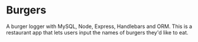 # Burgers
A burger logger with MySQL, Node, Express, Handlebars and ORM. This  is a restaurant app that lets users input the names of burgers they'd like to eat.
